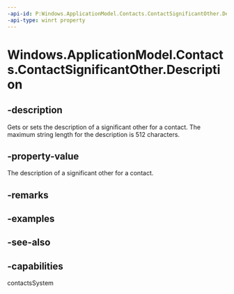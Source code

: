 ```yaml
---
-api-id: P:Windows.ApplicationModel.Contacts.ContactSignificantOther.Description
-api-type: winrt property
---
```


<!-- Property syntax
public string Description { get;  set; }
-->

# Windows.ApplicationModel.Contacts.ContactSignificantOther.Description

## -description
Gets or sets the description of a significant other for a contact. The maximum string length for the description is 512 characters.

## -property-value
The description of a significant other for a contact.

## -remarks

## -examples

## -see-also

## -capabilities
contactsSystem
